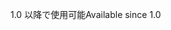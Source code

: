 <span data-ttu-id="cf86d-101">1.0 以降で使用可能</span><span class="sxs-lookup"><span data-stu-id="cf86d-101">Available since 1.0</span></span>